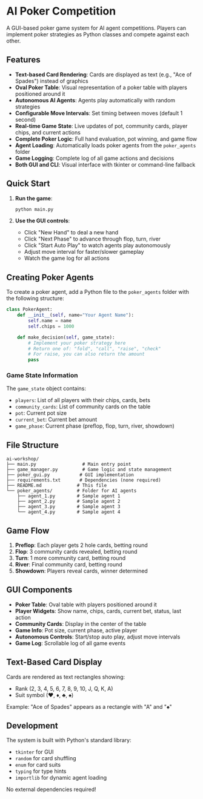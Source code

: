 # AI Poker Competition

A GUI-based poker game system for AI agent competitions. Players can implement poker strategies as Python classes and compete against each other.

## Features

- **Text-based Card Rendering**: Cards are displayed as text (e.g., "Ace of Spades") instead of graphics
- **Oval Poker Table**: Visual representation of a poker table with players positioned around it
- **Autonomous AI Agents**: Agents play automatically with random strategies
- **Configurable Move Intervals**: Set timing between moves (default 1 second)
- **Real-time Game State**: Live updates of pot, community cards, player chips, and current actions
- **Complete Poker Logic**: Full hand evaluation, pot winning, and game flow
- **Agent Loading**: Automatically loads poker agents from the `poker_agents` folder
- **Game Logging**: Complete log of all game actions and decisions
- **Both GUI and CLI**: Visual interface with tkinter or command-line fallback

## Quick Start

1. **Run the game**:

   ```bash
   python main.py
   ```

2. **Use the GUI controls**:
   - Click "New Hand" to deal a new hand
   - Click "Next Phase" to advance through flop, turn, river
   - Click "Start Auto Play" to watch agents play autonomously
   - Adjust move interval for faster/slower gameplay
   - Watch the game log for all actions

## Creating Poker Agents

To create a poker agent, add a Python file to the `poker_agents` folder with the following structure:

```python
class PokerAgent:
    def __init__(self, name="Your Agent Name"):
        self.name = name
        self.chips = 1000

    def make_decision(self, game_state):
        # Implement your poker strategy here
        # Return one of: "fold", "call", "raise", "check"
        # For raise, you can also return the amount
        pass
```

### Game State Information

The `game_state` object contains:

- `players`: List of all players with their chips, cards, bets
- `community_cards`: List of community cards on the table
- `pot`: Current pot size
- `current_bet`: Current bet amount
- `game_phase`: Current phase (preflop, flop, turn, river, showdown)

## File Structure

```
ai-workshop/
├── main.py                 # Main entry point
├── game_manager.py         # Game logic and state management
├── poker_gui.py           # GUI implementation
├── requirements.txt       # Dependencies (none required)
├── README.md             # This file
└── poker_agents/         # Folder for AI agents
    ├── agent_1.py        # Sample agent 1
    ├── agent_2.py        # Sample agent 2
    ├── agent_3.py        # Sample agent 3
    └── agent_4.py        # Sample agent 4
```

## Game Flow

1. **Preflop**: Each player gets 2 hole cards, betting round
2. **Flop**: 3 community cards revealed, betting round
3. **Turn**: 1 more community card, betting round
4. **River**: Final community card, betting round
5. **Showdown**: Players reveal cards, winner determined

## GUI Components

- **Poker Table**: Oval table with players positioned around it
- **Player Widgets**: Show name, chips, cards, current bet, status, last action
- **Community Cards**: Display in the center of the table
- **Game Info**: Pot size, current phase, active player
- **Autonomous Controls**: Start/stop auto play, adjust move intervals
- **Game Log**: Scrollable log of all game events

## Text-Based Card Display

Cards are rendered as text rectangles showing:

- Rank (2, 3, 4, 5, 6, 7, 8, 9, 10, J, Q, K, A)
- Suit symbol (♥, ♦, ♣, ♠)

Example: "Ace of Spades" appears as a rectangle with "A" and "♠"

## Development

The system is built with Python's standard library:

- `tkinter` for GUI
- `random` for card shuffling
- `enum` for card suits
- `typing` for type hints
- `importlib` for dynamic agent loading

No external dependencies required!
